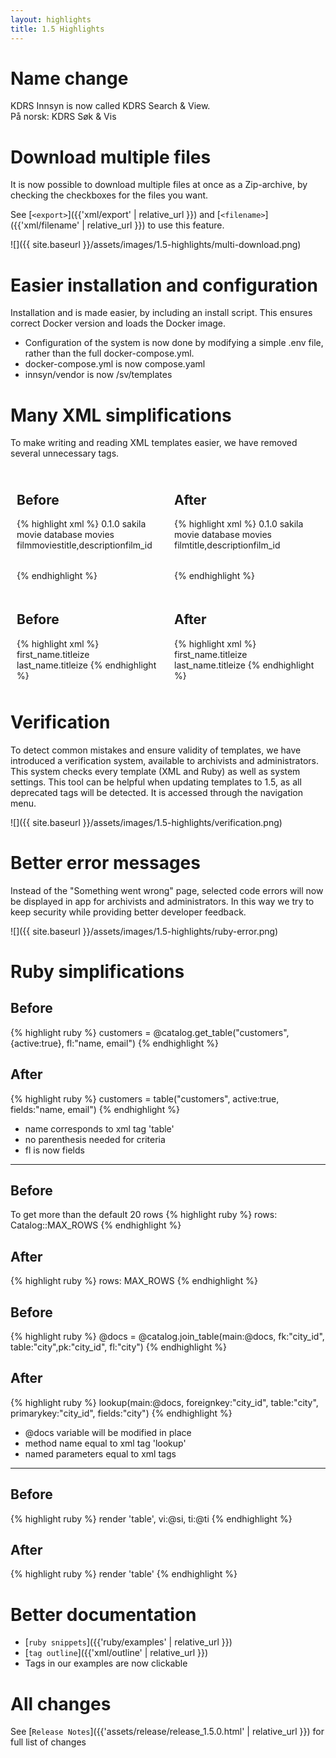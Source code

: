 ```yaml
---
layout: highlights
title: 1.5 Highlights
---
```

<style>
.highlight-container {
  display: flex;
  justify-content: space-between;
}

.highlight-block {
  flex: 1; /* Assign equal space to each block */
  padding: 10px; /* Optional: Adds some space inside each block */
  overflow: auto; /* Adds a scrollbar if the code overflows */
}
</style>
# Name change
KDRS Innsyn is now called KDRS Search & View. \
På norsk: KDRS Søk & Vis


# Download multiple files
It is now possible to download multiple files at once as a Zip-archive, by checking the checkboxes for the files you want.

See [`<export>`]({{'xml/export' | relative_url }}) and [`<filename>`]({{'xml/filename' | relative_url }}) to use this feature.

![]({{ site.baseurl }}/assets/images/1.5-highlights/multi-download.png)

# Easier installation and configuration

Installation and is made easier, by including an install script.
This ensures correct Docker version and loads the Docker image.

- Configuration of the system is now done by modifying a simple .env file, rather than the full docker-compose.yml.
- docker-compose.yml is now compose.yaml
- innsyn/vendor is now /sv/templates

# Many XML simplifications

To make writing and reading XML templates easier, we have removed several unnecessary tags.
<div class="highlight-container">
  <div class="highlight-block">
  <h2>Before</h2>
{% highlight xml %}
<root>
    <meta>
        <version>0.1.0</version>
        <description>sakila movie database</description>
    </meta>
    <views>
        <view>
            <name>movies</name>
            <tables>
                <table>
                    <name>film</name>
                    <heading>movies</heading>
                    <fields>title,description</fields>
                    <primarykey>film_id</primarykey>
                </table>
            </tables>
        </view>
    </views>
</root>
{% endhighlight %}
  </div>
  <div class="highlight-block">
    <h2>After</h2>
{% highlight xml %}
<views>
    <version>0.1.0</version>
    <description>sakila movie database</description>
    <view>
        <name>movies</name>
        <table>
            <name>film</name>
            <title>movies</title>
            <fields>title,description</fields>
            <primarykey>film_id</primarykey>
        </table>
    </view>
</views>
{% endhighlight %}
  </div>
</div>

<div class="highlight-container">
  <div class="highlight-block">
  <h2>Before</h2>
    {% highlight xml %}
      <edit>
        <field>first_name.titleize</field>
        <field>last_name.titleize</field>
      </edit>
    {% endhighlight %}

  </div>
  <div class="highlight-block">
    <h2>After</h2>
  {% highlight xml %}
    <edit>first_name.titleize</edit>
    <edit>last_name.titleize</edit>
  {% endhighlight %}

  </div>
</div>

# Verification

To detect common mistakes and ensure validity of templates, we have introduced a verification system, available to archivists and administrators. This system checks every template (XML and Ruby) as well as system settings. This tool can be helpful when updating templates to 1.5, as all deprecated tags will be detected. It is accessed through the navigation menu.

![]({{ site.baseurl }}/assets/images/1.5-highlights/verification.png)

# Better error messages
Instead of the "Something went wrong" page, selected code errors will now be displayed in app for archivists and administrators. In this way we try to keep security while providing better developer feedback.

![]({{ site.baseurl }}/assets/images/1.5-highlights/ruby-error.png)

# Ruby simplifications

## Before
{% highlight ruby %}
customers = @catalog.get_table("customers", {active:true}, fl:"name, email")
{% endhighlight %}

## After
{% highlight ruby %}
customers = table("customers", active:true, fields:"name, email")
{% endhighlight %}
- name corresponds to xml tag 'table'
- no parenthesis needed for criteria
- fl is now fields
<hr>

## Before
To get more than the default 20 rows
{% highlight ruby %}
  rows: Catalog::MAX_ROWS
{% endhighlight %}

## After
{% highlight ruby %}
  rows: MAX_ROWS
{% endhighlight %}


## Before
{% highlight ruby %}
@docs = @catalog.join_table(main:@docs, fk:"city_id", table:"city",pk:"city_id", fl:"city")
{% endhighlight %}

## After
{% highlight ruby %}
lookup(main:@docs, foreignkey:"city_id", table:"city", primarykey:"city_id", fields:"city")
{% endhighlight %}
- @docs variable will be modified in place
- method name equal to xml tag 'lookup'
- named parameters equal to xml tags
<hr>

## Before
{% highlight ruby %}
render 'table', vi:@si, ti:@ti
{% endhighlight %}

## After
{% highlight ruby %}
render 'table'
{% endhighlight %}

# Better documentation
- [`ruby snippets`]({{'ruby/examples' | relative_url }})
- [`tag outline`]({{'xml/outline' | relative_url }})
- Tags in our examples are now clickable

# All changes
See [`Release Notes`]({{'assets/release/release_1.5.0.html' | relative_url }}) for full list of changes

